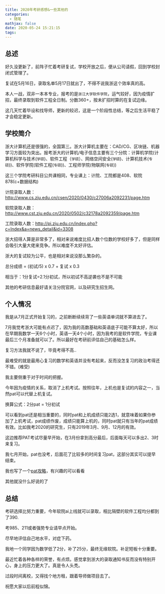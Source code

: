 ```yaml
---
title: 2020年考研感想&一些其他的
categories:
  - 随笔
mathjax: false
date: 2020-05-24 15:21:15
tags:
---
```



## 总述

好久没更新了，前阵子忙着考研复试，学校开放之后，便从公司请假，回到学校封闭式管理了。

复试在5月16日，录取名单5月17日就出了，不得不说我浙这个效率真的高。

本人一战，双非一本本专业，报考的是`浙江大学软件学院`，运气较好，因为疫情扩招，最终录取到软件工程全日制。分数360+，按未扩招时算的在复试边缘。

这几天忙着毕设和找导师，更新的较迟，这是一个阶段性总结，等之后生活平稳了才会稳定更新。


<!-- more -->
## 学校简介

浙大计算机还是很强的，全国第三。浙大计算机主要在：CAD/CG、区块链、机器学习方面较为突出。报考浙大的计算机/电子信息主要有三个分院：计算机学院(计算机科学与技术(`学硕`)、软件工程（`学硕`）、网络空间安全(`学硕`)、计算机技术(`专硕`))、软件学院(软件工程(`专硕`))、工程师学院(物联网(`专硕`))

这三个学院考研科目公共课相同，专业课上：计院、工院都是408、软院878(c+数据结构)

计院录取人数：http://www.cs.zju.edu.cn/csen/2020/0430/c27006a2092231/page.htm

软院录取人数：http://www.cst.zju.edu.cn/2020/0502/c32178a2092359/page.htm

工院录取人数：http://pi.zju.edu.cn/index.php?c=Index&a=news_detail&id=3308


浙大招得人算是非常多了，相对来说难度比招人数个位数的学校好多了，但是同样会吸引大量大佬来竞争。所以难度不太好评估。

浙大的复试较为公平，也是相对来说没那么繁杂的。

总分成绩 = (初试/5) x 0.7 + 复试 x 0.3

相当于：1分复试=2.1分初试，所以初试不高逆袭也不是不可能

其他的考研信息最好请关注分院官网，以及研究生招生网。


## 个人情况

我是从7月正式开始复习的，之前断断续续背了一些英语单词就不算进去了。

7月我觉考浙大可能有点迟了，因为我的高数基础和英语底子可能不算太好，所以在早期我数学一天6个小时，英语一天4个小时，因为我考的是软件学院，专业课最后三个月准备就可以了。所以最好在考研前评估自己的基础怎么样。

复习方法我就不说了，毕竟考得不高..

最难受的就是最用心复习的数学和英语并没有考起来，反而没怎复习的政治考得还不错。(难受)

我主要侧重于对于时间的把握。

今年因为疫情的关系，取消了上机考试。按照往年，上机也是复试的内容之一，当然pat可以代替上机复试。

换算公式：2分pat = 1分初试

可以看到pat还是相当重要的，同时pat和上机成绩只能2选1，就意味着如果你参加了上机考试，pat成绩作废，成绩只能算上机的，同时pat就只有当年的pat成绩有效。比如我考2020的研究生，只有2019年3月、9月、12月的有效。

这边推荐PAT考试尽量早开始，在3月份拿到高分最后，后面每天可以多出2、3时来复习。

我七月开始，pat也没考，后面花了比较多的时间复习pat，这部分其实可以提早结束。

我也写了一个[pat攻略](https://charstal.com/DS/strategy-pat/)，有兴趣的可以看看


其他就没什么好说的了

## 总结

考研选择比努力重要，今年软院ai上线就可以录取，相比隔壁的软件工程均分都到了390.

考985、211或者强势专业请早点开始。

尽早地评估自己地水平，对症下药。

我地一个同学因为数学低了2分，补了25分，最终无缘软院。补足短板十分重要。

最近忙着各种各样的荣誉，有点烦。感觉拿到浙大的录取通知书反而没有特别开心，身上的压力更大了。真是令人头秃。

过段时间离校，又得找个地方租，跟着导师做项目去了。


祝愿大家以后前程似锦。